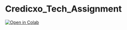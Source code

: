 # Credicxo_Tech_Assignment

[![Open in Colab](https://colab.research.google.com/assets/colab-badge.svg)](https://colab.research.google.com/github/AmulyaParitosh/Credicxo_Tech_Assignment/blob/master/main.ipynb)
